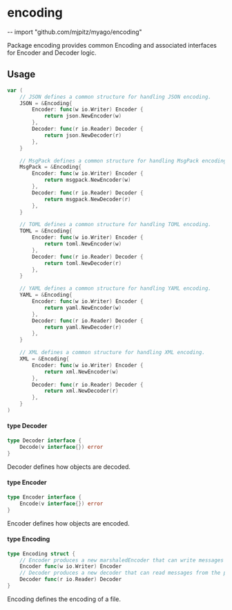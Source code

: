 # encoding
--
    import "github.com/mjpitz/myago/encoding"

Package encoding provides common Encoding and associated interfaces for Encoder
and Decoder logic.

## Usage

```go
var (
	// JSON defines a common structure for handling JSON encoding.
	JSON = &Encoding{
		Encoder: func(w io.Writer) Encoder {
			return json.NewEncoder(w)
		},
		Decoder: func(r io.Reader) Decoder {
			return json.NewDecoder(r)
		},
	}

	// MsgPack defines a common structure for handling MsgPack encoding.
	MsgPack = &Encoding{
		Encoder: func(w io.Writer) Encoder {
			return msgpack.NewEncoder(w)
		},
		Decoder: func(r io.Reader) Decoder {
			return msgpack.NewDecoder(r)
		},
	}

	// TOML defines a common structure for handling TOML encoding.
	TOML = &Encoding{
		Encoder: func(w io.Writer) Encoder {
			return toml.NewEncoder(w)
		},
		Decoder: func(r io.Reader) Decoder {
			return toml.NewDecoder(r)
		},
	}

	// YAML defines a common structure for handling YAML encoding.
	YAML = &Encoding{
		Encoder: func(w io.Writer) Encoder {
			return yaml.NewEncoder(w)
		},
		Decoder: func(r io.Reader) Decoder {
			return yaml.NewDecoder(r)
		},
	}

	// XML defines a common structure for handling XML encoding.
	XML = &Encoding{
		Encoder: func(w io.Writer) Encoder {
			return xml.NewEncoder(w)
		},
		Decoder: func(r io.Reader) Decoder {
			return xml.NewDecoder(r)
		},
	}
)
```

#### type Decoder

```go
type Decoder interface {
	Decode(v interface{}) error
}
```

Decoder defines how objects are decoded.

#### type Encoder

```go
type Encoder interface {
	Encode(v interface{}) error
}
```

Encoder defines how objects are encoded.

#### type Encoding

```go
type Encoding struct {
	// Encoder produces a new marshaledEncoder that can write messages to the provided io.Writer.
	Encoder func(w io.Writer) Encoder
	// Decoder produces a new decoder that can read messages from the provided io.Reader.
	Decoder func(r io.Reader) Decoder
}
```

Encoding defines the encoding of a file.
